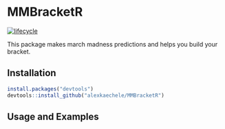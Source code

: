 # MMBracketR

[![lifecycle](https://img.shields.io/badge/lifecycle-experimental-orange.svg)](
  https://www.tidyverse.org/lifecycle/#experimental)

This package makes march madness predictions and helps you build your bracket.


## Installation

```r
install.packages("devtools")
devtools::install_github("alexkaechele/MMBracketR")
```


## Usage and Examples
